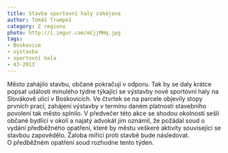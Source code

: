 ```yaml
---
title: Stavba sportovní haly zahájena
author: Tomáš Trumpeš
category: Z regionu
photo: http://i.imgur.com/mCjjMHq.jpg
tags:
- Boskovice
- výstavba
- sportovní hala
- 43-2013
---
```


Město zahájilo stavbu, občané pokračují v odporu. Tak by se daly krátce popsat události minulého týdne týkající se výstavby nové sportovní haly na Slovákově ulici v Boskovicích. Ve čtvrtek se na parcele objevily stopy prvních prací, zahájení výstavby v termínu daném platností stavebního povolení tak město splnilo. V předvečer této akce se shodou okolností sešli občané bydlící v okolí a najatý advokát jim oznámil, že požádal soud o vydání předběžného opatření, které by městu veškeré aktivity související se stavbou zapovědělo. Žaloba mířící proti stavbě bude následovat. O předběžném opatření soud rozhodne tento týden.